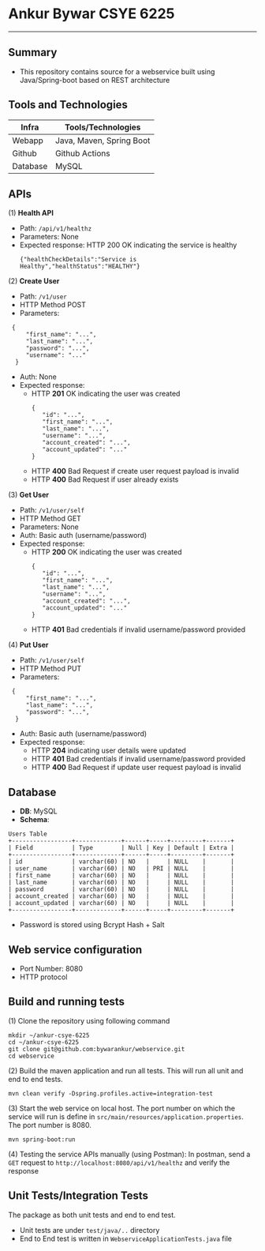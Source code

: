# Ankur Bywar CSYE 6225

---------------------------------------------------------------
Summary
----------------------

- This repository contains source for a webservice built using Java/Spring-boot based
  on REST architecture

Tools and Technologies
----------------------

| Infra    | Tools/Technologies       |
|----------|--------------------------|
| Webapp   | Java, Maven, Spring Boot |
| Github   | Github Actions           |
| Database | MySQL                    |

APIs
----------------------
(1) **Health API**
- Path: ``/api/v1/healthz``
- Parameters: None
- Expected response: HTTP 200 OK indicating the service is healthy
  ```
  {"healthCheckDetails":"Service is Healthy","healthStatus":"HEALTHY"}
    ```
(2) **Create User**
- Path: ``/v1/user``
- HTTP Method POST
- Parameters:
```
 {
     "first_name": "...",
     "last_name": "...",
     "password": "...",
     "username": "..."
  }
```
- Auth: None
- Expected response: 
  - HTTP **201** OK indicating the user was created
    ```
    {
       "id": "...",
       "first_name": "...",
       "last_name": "...",
       "username": "...",
       "account_created": "...",
       "account_updated": "..."
    }
    ```
  - HTTP **400** Bad Request if create user request payload is invalid
  - HTTP **400** Bad Request if user already exists

(3) **Get User**
- Path: ``/v1/user/self``
- HTTP Method GET
- Parameters: None
- Auth: Basic auth (username/password)
- Expected response:
  - HTTP **200** OK indicating the user was created
    ```
    {
       "id": "...",
       "first_name": "...",
       "last_name": "...",
       "username": "...",
       "account_created": "...",
       "account_updated": "..."
    }
    ```
  - HTTP **401** Bad credentials if invalid username/password provided

(4) **Put User**
- Path: ``/v1/user/self``
- HTTP Method PUT
- Parameters:
```
 {
     "first_name": "...",
     "last_name": "...",
     "password": "...",
  }
```
- Auth: Basic auth (username/password)
- Expected response:
  - HTTP **204** indicating user details were updated
  - HTTP **401** Bad credentials if invalid username/password provided
  - HTTP **400** Bad Request if update user request payload is invalid

Database
----------------------
- **DB**: MySQL
- **Schema**:
```
Users Table
+-----------------+-------------+------+-----+---------+-------+
| Field           | Type        | Null | Key | Default | Extra |
+-----------------+-------------+------+-----+---------+-------+
| id              | varchar(60) | NO   |     | NULL    |       |
| user_name       | varchar(60) | NO   | PRI | NULL    |       |
| first_name      | varchar(60) | NO   |     | NULL    |       |
| last_name       | varchar(60) | NO   |     | NULL    |       |
| password        | varchar(60) | NO   |     | NULL    |       |
| account_created | varchar(60) | NO   |     | NULL    |       |
| account_updated | varchar(60) | NO   |     | NULL    |       |
+-----------------+-------------+------+-----+---------+-------+
```
- Password is stored using Bcrypt Hash + Salt

Web service configuration
----------------------
- Port Number: 8080
- HTTP protocol

Build and running tests
----------------------
(1) Clone the repository using following command

```
mkdir ~/ankur-csye-6225
cd ~/ankur-csye-6225
git clone git@github.com:bywarankur/webservice.git
cd webservice
```

(2) Build the maven application and run all tests.
This will run all unit and end to end tests.
```
mvn clean verify -Dspring.profiles.active=integration-test
```

(3) Start the web service on local host. The port number on which
the service will run is define in ``src/main/resources/application.properties``.
The port number is 8080.
```
mvn spring-boot:run
```

(4) Testing the service APIs manually (using Postman): In postman, send a ``GET`` request to ``http://localhost:8080/api/v1/healthz`` and verify the response


Unit Tests/Integration Tests
----------------------
The package as both unit tests and end to end test.
- Unit tests are under ``test/java/..`` directory
- End to End test is written in ``WebserviceApplicationTests.java`` file
